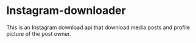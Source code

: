 # Instagram-downloader
This is an Instagram download api that download media posts and profile picture of the post owner.
